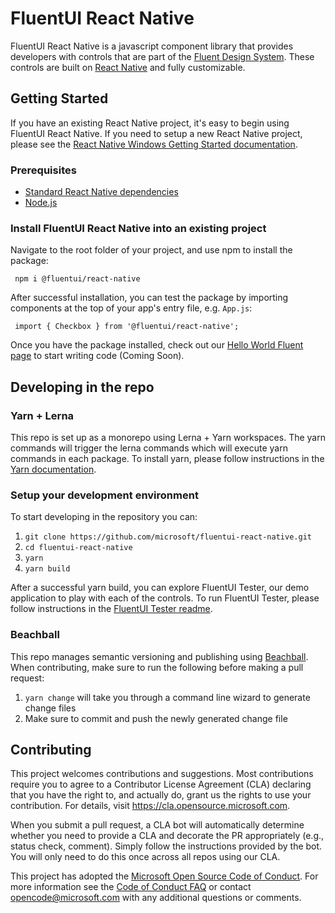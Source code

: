 # FluentUI React Native

FluentUI React Native is a javascript component library that provides developers with controls that are part of the [Fluent Design System](https://www.microsoft.com/design/fluent/). These controls are built on [React Native](https://reactnative.dev/) and fully customizable.

## Getting Started

If you have an existing React Native project, it's easy to begin using FluentUI React Native. If you need to setup a new React Native project, please see the [React Native Windows Getting Started documentation](https://microsoft.github.io/react-native-windows/docs/getting-started).

### Prerequisites

* [Standard React Native dependencies](http://facebook.github.io/react-native/docs/getting-started.html#node-python2-jdk)
* [Node.js](https://nodejs.org/en/download/)

### Install FluentUI React Native into an existing project

Navigate to the root folder of your project, and use npm to install the package:

```
 npm i @fluentui/react-native
```

After successful installation, you can test the package by importing components at the top of your app's entry file, e.g. `App.js`:

```
 import { Checkbox } from '@fluentui/react-native';
```

Once you have the package installed, check out our [Hello World Fluent page](./docs/pages/HELLO_WORLD.md) to start writing code (Coming Soon).

## Developing in the repo

### Yarn + Lerna

This repo is set up as a monorepo using Lerna + Yarn workspaces. The yarn commands will trigger the lerna commands which will execute yarn commands in each package. To install yarn, please follow instructions in the [Yarn documentation](https://classic.yarnpkg.com/en/docs/install/).

### Setup your development environment

To start developing in the repository you can:

1. `git clone https://github.com/microsoft/fluentui-react-native.git`
1. `cd fluentui-react-native`
1. `yarn`
1. `yarn build`

After a successful yarn build, you can explore FluentUI Tester, our demo application to play with each of the controls. To run FluentUI Tester, please follow instructions in the [FluentUI Tester readme](.\apps\fluent-tester\README.md).

### Beachball
This repo manages semantic versioning and publishing using [Beachball](https://github.com/microsoft/beachball). When contributing, make sure to run the following before making a pull request:
1. `yarn change` will take you through a command line wizard to generate change files
2. Make sure to commit and push the newly generated change file

## Contributing

This project welcomes contributions and suggestions. Most contributions require you to agree to a
Contributor License Agreement (CLA) declaring that you have the right to, and actually do, grant us
the rights to use your contribution. For details, visit https://cla.opensource.microsoft.com.

When you submit a pull request, a CLA bot will automatically determine whether you need to provide
a CLA and decorate the PR appropriately (e.g., status check, comment). Simply follow the instructions
provided by the bot. You will only need to do this once across all repos using our CLA.

This project has adopted the [Microsoft Open Source Code of Conduct](https://opensource.microsoft.com/codeofconduct/).
For more information see the [Code of Conduct FAQ](https://opensource.microsoft.com/codeofconduct/faq/) or
contact [opencode@microsoft.com](mailto:opencode@microsoft.com) with any additional questions or comments.
